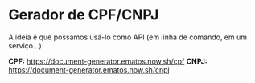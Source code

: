 # Gerador de CPF/CNPJ

A ideia é que possamos usá-lo como API (em linha de comando, em um serviço...)

**CPF:** https://document-generator.ematos.now.sh/cpf
**CNPJ:** https://document-generator.ematos.now.sh/cnpj


